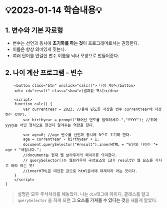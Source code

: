 # 💡2023-01-14 학습내용💡

## 1. 변수와 기본 자료형
- 변수는 선언과 동시에 <b>초기화를 하는 것</b>이 프로그래머로서는 권장한다.
- 이름은 항상 의미있게 짓는다.
- 여러 단어를 연결한 변수 이름을 낙타 모양으로 만들어준다.

## 2. 나이 계산 프로그램 - 변수
```html,js
    <button class="btn" onclick="calc()"> 나이 계산</button> 
    <div id="result" class="show">(결과값 표시)</div>

    <script>
    function calc() {
        var currentYear = 2023; //올해 년도를 저장을 변수 currentYear에 저장하는 것이다.
        var birthyear = prompt("태어난 연도를 입력하세요.","YYYY"); //뒤에 yyyy는 어떤 형식으로 할건지 알려주는 역할을 한다.
    
        var age=0; //age 변수를 선언과 동시에 0으로 초기화 한다.
        age = currentYear - birthyear + 1;
        document.querySelector("#result").innerHTML = "당신의 나이는 "+ age + "세입니다.";
        //document는 현재 웹 브라우저의 페이지를 의미한다.
        // querySelector()는 웹브라우저 구성요소의 id가 result인 웹 요소를 가지고 와라 라는 뜻!
        //innerHTML은 대입한 값으로 html문서에 대체하라 라는 뜻이다.
    }
    </script>
}

```
> 설명은 모두 주석처리를 해놓았다.
> 나는 ```div```태그에 아이디, 클래스를 달고 ```querySelector``` 을 하게 되면 <b>그 요소를 가져올 수 있다는 것</b>을 새롭게 알았다.
